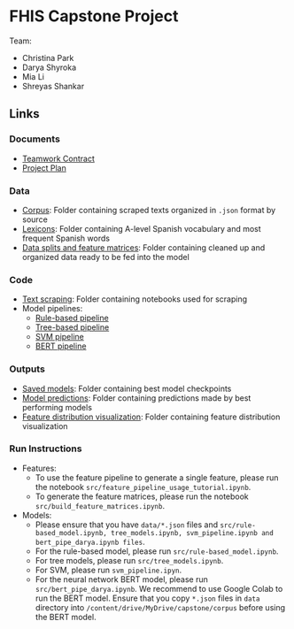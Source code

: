 # FHIS Capstone Project

Team:
* Christina Park
* Darya Shyroka
* Mia Li
* Shreyas Shankar

## Links 

### Documents
- [Teamwork Contract](./docs/Teamwork_contract.md)
- [Project Plan](./docs/Project_Plan.md)

### Data
- [Corpus](./corpus/): Folder containing scraped texts organized in `.json` format by source
- [Lexicons](./vocab/): Folder containing A-level Spanish vocabulary and most frequent Spanish words
- [Data splits and feature matrices](./data/): Folder containing cleaned up and organized data ready to be fed into the model

### Code
- [Text scraping](./text_scraping/): Folder containing notebooks used for scraping
- Model pipelines:
  - [Rule-based pipeline](./src/rule-based_model.ipynb)
  - [Tree-based pipeline](./src/tree_models.ipynb)
  - [SVM pipeline](./src/svm_pipeline.ipynb)
  - [BERT pipeline](./src/bert_pipeline_darya.ipynb)

### Outputs
- [Saved models](./models/): Folder containing best model checkpoints
- [Model predictions](./predictions/): Folder containing predictions made by best performing models
- [Feature distribution visualization](./visuals/): Folder containing feature distribution visualization


### Run Instructions
- Features:
  - To use the feature pipeline to generate a single feature, please run the notebook `src/feature_pipeline_usage_tutorial.ipynb`.
  - To generate the feature matrices, please run the notebook `src/build_feature_matrices.ipynb`.
- Models:
  - Please ensure that you have `data/*.json` files and `src/rule-based_model.ipynb, tree_models.ipynb, svm_pipeline.ipynb and bert_pipe_darya.ipynb files`. 
  - For the rule-based model, please run `src/rule-based_model.ipynb`. 
  - For tree models, please run `src/tree_models.ipynb`.
  - For SVM, please run `svm_pipeline.ipyn`. 
  - For the neural network BERT model, please run `src/bert_pipe_darya.ipynb`. We recommend to use Google Colab to run the BERT model. Ensure that you copy `*.json` files in `data` directory into `/content/drive/MyDrive/capstone/corpus` before using the BERT model. 

